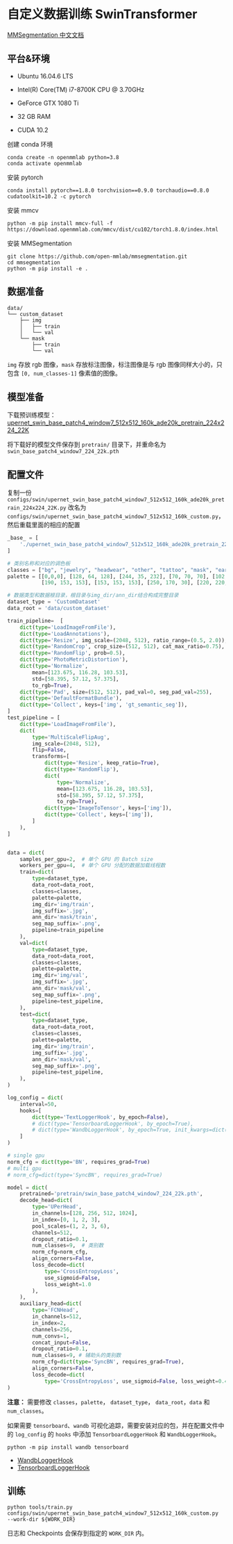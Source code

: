 # 自定义数据训练 SwinTransformer

[MMSegmentation 中文文档](https://mmsegmentation.readthedocs.io/zh_CN/latest/)

## 平台&环境

- Ubuntu 16.04.6 LTS

- Intel(R) Core(TM) i7-8700K CPU @ 3.70GHz
- GeForce GTX 1080 Ti
- 32 GB RAM
- CUDA 10.2

创建 conda 环境

```shell
conda create -n openmmlab python=3.8
conda activate openmmlab
```

安装 pytorch

```shell
conda install pytorch==1.8.0 torchvision==0.9.0 torchaudio==0.8.0 cudatoolkit=10.2 -c pytorch
```

安装 mmcv

```shell
python -m pip install mmcv-full -f https://download.openmmlab.com/mmcv/dist/cu102/torch1.8.0/index.html
```

安装 MMSegmentation

```shell
git clone https://github.com/open-mmlab/mmsegmentation.git
cd mmsegmentation
python -m pip install -e .
```

## 数据准备

```shell
data/
└── custom_dataset
    ├── img
    │   ├── train
    │   └── val
    └── mask
        ├── train
        └── val
```

`img` 存放 rgb 图像，`mask` 存放标注图像，标注图像是与 rgb 图像同样大小的，只包含 `[0, num_classes-1]` 像素值的图像。

## 模型准备

下载预训练模型：[upernet_swin_base_patch4_window7_512x512_160k_ade20k_pretrain_224x224_22K](https://download.openmmlab.com/mmsegmentation/v0.5/swin/upernet_swin_base_patch4_window7_512x512_160k_ade20k_pretrain_224x224_22K/upernet_swin_base_patch4_window7_512x512_160k_ade20k_pretrain_224x224_22K_20210526_211650-762e2178.pth)

将下载好的模型文件保存到 `pretrain/` 目录下，并重命名为 `swin_base_patch4_window7_224_22k.pth`

## 配置文件

复制一份 `configs/swin/upernet_swin_base_patch4_window7_512x512_160k_ade20k_pretrain_224x224_22K.py` 改名为 `configs/swin/upernet_swin_base_patch4_window7_512x512_160k_custom.py`，然后重载里面的相应的配置

```python
_base_ = [
    './upernet_swin_base_patch4_window7_512x512_160k_ade20k_pretrain_224x224_1K.py'
]

# 类别名称和对应的调色板
classes = ["bg", "jewelry", "headwear", "other", "tattoo", "mask", "earphone", "hand", "bag"]
palette = [[0,0,0], [128, 64, 128], [244, 35, 232], [70, 70, 70], [102, 102, 156],
           [190, 153, 153], [153, 153, 153], [250, 170, 30], [220, 220, 0]]

# 数据类型和数据根目录，根目录与img_dir/ann_dir结合构成完整目录
dataset_type = 'CustomDataset'
data_root = 'data/custom_dataset'

train_pipeline=  [
    dict(type='LoadImageFromFile'),
    dict(type='LoadAnnotations'),
    dict(type='Resize', img_scale=(2048, 512), ratio_range=(0.5, 2.0)),
    dict(type='RandomCrop', crop_size=(512, 512), cat_max_ratio=0.75),
    dict(type='RandomFlip', prob=0.5),
    dict(type='PhotoMetricDistortion'),
    dict(type='Normalize',
        mean=[123.675, 116.28, 103.53],
        std=[58.395, 57.12, 57.375],
        to_rgb=True),
    dict(type='Pad', size=(512, 512), pad_val=0, seg_pad_val=255),
    dict(type='DefaultFormatBundle'),
    dict(type='Collect', keys=['img', 'gt_semantic_seg']),
]
test_pipeline = [
    dict(type='LoadImageFromFile'),
    dict(
        type='MultiScaleFlipAug',
        img_scale=(2048, 512),
        flip=False,
        transforms=[
            dict(type='Resize', keep_ratio=True),
            dict(type='RandomFlip'),
            dict(
                type='Normalize',
                mean=[123.675, 116.28, 103.53],
                std=[58.395, 57.12, 57.375],
                to_rgb=True),
            dict(type='ImageToTensor', keys=['img']),
            dict(type='Collect', keys=['img']),
        ]
    ),
]


data = dict(
    samples_per_gpu=2,  # 单个 GPU 的 Batch size
    workers_per_gpu=4,  # 单个 GPU 分配的数据加载线程数
    train=dict(
        type=dataset_type,
        data_root=data_root,
        classes=classes,
        palette=palette,
        img_dir='img/train',
        img_suffix='.jpg',
        ann_dir='mask/train',
        seg_map_suffix='.png',
        pipeline=train_pipeline
    ),
    val=dict(
        type=dataset_type,
        data_root=data_root,
        classes=classes,
        palette=palette,
        img_dir='img/val',
        img_suffix='.jpg',
        ann_dir='mask/val',
        seg_map_suffix='.png',
        pipeline=test_pipeline,
    ),
    test=dict(
        type=dataset_type,
        data_root=data_root,
        classes=classes,
        palette=palette,
        img_dir='img/train',
        img_suffix='.jpg',
        ann_dir='mask/val',
        seg_map_suffix='.png',
        pipeline=test_pipeline,
    ),
)

log_config = dict(
    interval=50, 
    hooks=[
        dict(type='TextLoggerHook', by_epoch=False),
        # dict(type='TensorboardLoggerHook', by_epoch=True),
        # dict(type='WandbLoggerHook', by_epoch=True, init_kwargs=dict(project='mmsegmentation', name='swin_custom')),
    ]
)

# single gpu
norm_cfg = dict(type='BN', requires_grad=True)
# multi gpu
# norm_cfg=dict(type='SyncBN', requires_grad=True)

model = dict(
    pretrained='pretrain/swin_base_patch4_window7_224_22k.pth',
    decode_head=dict(
        type='UPerHead',
        in_channels=[128, 256, 512, 1024],
        in_index=[0, 1, 2, 3],
        pool_scales=(1, 2, 3, 6),
        channels=512,
        dropout_ratio=0.1,
        num_classes=9,  # 类别数
        norm_cfg=norm_cfg,
        align_corners=False,
        loss_decode=dict(
            type='CrossEntropyLoss', 
            use_sigmoid=False, 
            loss_weight=1.0
        ),
    ),
    auxiliary_head=dict(
        type='FCNHead',
        in_channels=512,
        in_index=2,
        channels=256,
        num_convs=1,
        concat_input=False,
        dropout_ratio=0.1,
        num_classes=9, # 辅助头的类别数
        norm_cfg=dict(type='SyncBN', requires_grad=True),
        align_corners=False,
        loss_decode=dict(
            type='CrossEntropyLoss', use_sigmoid=False, loss_weight=0.4)),
)
```

**注意：** 需要修改 `classes`，`palette`， `dataset_type`， `data_root`，`data` 和 `num_classes`。

如果需要 `tensorboard`、`wandb` 可视化追踪，需要安装对应的包，并在配置文件中的 `log_config` 的 `hooks` 中添加 `TensorboardLoggerHook` 和 `WandbLoggerHook`。

```shell
python -m pip install wandb tensorboard
```

- [WandbLoggerHook](https://mmcv.readthedocs.io/en/latest/_modules/mmcv/runner/hooks/logger/wandb.html)
- [TensorboardLoggerHook](https://mmcv.readthedocs.io/en/latest/_modules/mmcv/runner/hooks/logger/tensorboard.html)

## 训练

```shell
python tools/train.py configs/swin/upernet_swin_base_patch4_window7_512x512_160k_custom.py  --work-dir ${WORK_DIR}
```

日志和 Checkpoints 会保存到指定的 `WORK_DIR` 内。
